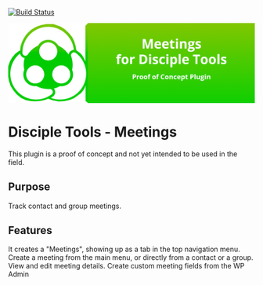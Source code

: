 [![Build Status](https://travis-ci.com/DiscipleTools/disciple-tools-meetings.svg?branch=master)](https://travis-ci.com/DiscipleTools/disciple-tools-meetings)

![Meetings](https://raw.githubusercontent.com/DiscipleTools/disciple-tools-meetings/0f67173d4c40db73b3e6b2fb115ddaa1df4b6506/meetings-banner.png)
# Disciple Tools - Meetings

This plugin is a proof of concept and not yet intended to be used in the field.

## Purpose

Track contact and group meetings.

## Features

It creates a "Meetings", showing up as a tab in the top navigation menu.
Create a meeting from the main menu, or directly from a contact or a group.
View and edit meeting details.
Create custom meeting fields from the WP Admin
